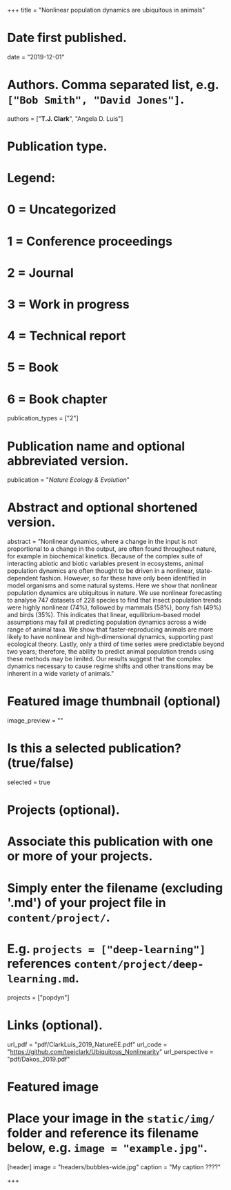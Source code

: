 +++
title = "Nonlinear population dynamics are ubiquitous in animals"

# Date first published.
date = "2019-12-01"

# Authors. Comma separated list, e.g. `["Bob Smith", "David Jones"]`.
authors = ["**T.J. Clark**", "Angela D. Luis"]

# Publication type.
# Legend:
# 0 = Uncategorized
# 1 = Conference proceedings
# 2 = Journal
# 3 = Work in progress
# 4 = Technical report
# 5 = Book
# 6 = Book chapter
publication_types = ["2"]

# Publication name and optional abbreviated version.
publication = "*Nature Ecology & Evolution*"

# Abstract and optional shortened version.
abstract = "Nonlinear dynamics, where a change in the input is not proportional to a change in the output, are often found throughout nature, for example in biochemical kinetics. Because of the complex suite of interacting abiotic and biotic variables present in ecosystems, animal population dynamics are often thought to be driven in a nonlinear, state-dependent fashion. However, so far these have only been identified in model organisms and some natural systems. Here we show that nonlinear population dynamics are ubiquitous in nature. We use nonlinear forecasting to analyse 747 datasets of 228 species to find that insect population trends were highly nonlinear (74%), followed by mammals (58%), bony fish (49%) and birds (35%). This indicates that linear, equilibrium-based model assumptions may fail at predicting population dynamics across a wide range of animal taxa. We show that faster-reproducing animals are more likely to have nonlinear and high-dimensional dynamics, supporting past ecological theory. Lastly, only a third of time series were predictable beyond two years; therefore, the ability to predict animal population trends using these methods may be limited. Our results suggest that the complex dynamics necessary to cause regime shifts and other transitions may be inherent in a wide variety of animals."

# Featured image thumbnail (optional)
image_preview = ""

# Is this a selected publication? (true/false)
selected = true

# Projects (optional).
#   Associate this publication with one or more of your projects.
#   Simply enter the filename (excluding '.md') of your project file in `content/project/`.
#   E.g. `projects = ["deep-learning"]` references `content/project/deep-learning.md`.
projects = ["popdyn"]

# Links (optional).
url_pdf = "pdf/ClarkLuis_2019_NatureEE.pdf"
url_code = "https://github.com/teejclark/Ubiquitous_Nonlinearity"
url_perspective = "pdf/Dakos_2019.pdf"


# Featured image
# Place your image in the `static/img/` folder and reference its filename below, e.g. `image = "example.jpg"`.
[header]
image = "headers/bubbles-wide.jpg"
caption = "My caption ????"

+++
